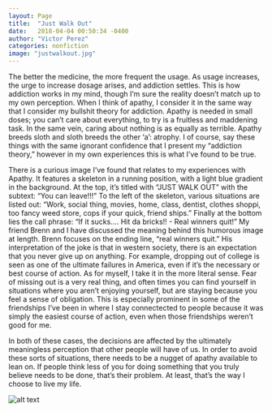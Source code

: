 ```yaml
---
layout: Page
title:  "Just Walk Out"
date:   2018-04-04 00:50:34 -0400
author: "Victor Perez"
categories: nonfiction
image: "justwalkout.jpg"
---
```

The better the medicine, the more frequent the usage. As usage increases, the urge to increase dosage arises, and addiction settles. This is how addiction works in my mind, though I’m sure the reality doesn’t match up to my own perception. When I think of apathy, I consider it in the same way that I consider my bullshit theory for addiction. Apathy is needed in small doses; you can’t care about everything, to try is a fruitless and maddening task. In the same vein, caring about nothing is as equally as terrible. Apathy breeds sloth and sloth breeds the other ‘a’: atrophy. I of course, say these things with the same ignorant confidence that I present my “addiction theory,” however in my own experiences this is what I’ve found to be true.

There is a curious image I’ve found that relates to my experiences with Apathy. It features a skeleton in a running position, with a light blue gradient in the background. At the top, it’s titled with “JUST WALK OUT” with the subtext: “You can leave!!!” To the left of the skeleton, various situations are listed out: “Work, social thing, movies, home, class, dentist, clothes shoppi, too fancy weed store, cops if your quick, friend ships.” Finally at the bottom lies the call phrase: “If it sucks.... Hit da bricks!! - Real winners quit!” My friend Brenn and I have discussed the meaning behind this humorous image at length. Brenn focuses on the ending line, “real winners quit.” His interpretation of the joke is that in western society, there is an expectation that you never give up on anything. For example, dropping out of college is seen as one of the ultimate failures in America, even if it’s the necessary or best course of action. As for myself, I take it in the more literal sense. Fear of missing out is a very real thing, and often times you can find yourself in situations where you aren’t enjoying yourself, but are staying because you feel a sense of obligation. This is especially prominent in some of the friendships I’ve been in where I stay connectected to people because it was simply the easiest course of action, even when those friendships weren’t good for me.

In both of these cases, the decisions are affected by the ultimately meaningless perception that other people will have of us. In order to avoid these sorts of situations, there needs to be a nugget of apathy available to lean on. If people think less of you for doing something that you truly believe needs to be done, that’s their problem. At least, that’s the way I choose to live my life.


![alt text](https://victorjperez.github.io/Personal-Blog/assets/img/justwalkout.jpg "Picture in question")
